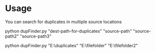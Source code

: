 # Usage
You can search for duplicates in multiple source locations

python dupFinder.py "dest-path-for-duplicates" "source-path" "source-path2" "source-path3"


python dupFinder.py "E:\duplicates" "E:\filefolder" "E:\filefolder2"
